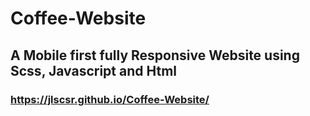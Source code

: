 # Coffee-Website

## A Mobile first fully Responsive Website using Scss, Javascript and Html

### https://jlscsr.github.io/Coffee-Website/
